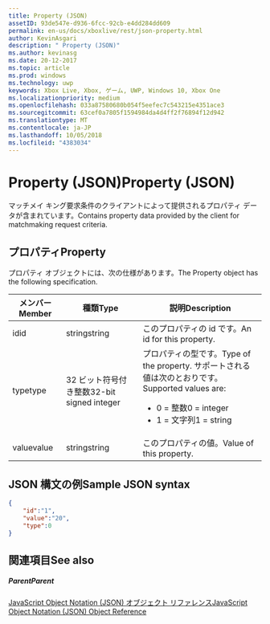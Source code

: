 ```yaml
---
title: Property (JSON)
assetID: 93de547e-d936-6fcc-92cb-e4dd284dd609
permalink: en-us/docs/xboxlive/rest/json-property.html
author: KevinAsgari
description: " Property (JSON)"
ms.author: kevinasg
ms.date: 20-12-2017
ms.topic: article
ms.prod: windows
ms.technology: uwp
keywords: Xbox Live, Xbox, ゲーム, UWP, Windows 10, Xbox One
ms.localizationpriority: medium
ms.openlocfilehash: 033a87580680b054f5eefec7c543215e4351ace3
ms.sourcegitcommit: 63cef0a7805f1594984da4d4ff2f76894f12d942
ms.translationtype: MT
ms.contentlocale: ja-JP
ms.lasthandoff: 10/05/2018
ms.locfileid: "4383034"
---
```

# <a name="property-json"></a><span data-ttu-id="90efc-104">Property (JSON)</span><span class="sxs-lookup"><span data-stu-id="90efc-104">Property (JSON)</span></span>
<span data-ttu-id="90efc-105">マッチメイ キング要求条件のクライアントによって提供されるプロパティ データが含まれています。</span><span class="sxs-lookup"><span data-stu-id="90efc-105">Contains property data provided by the client for matchmaking request criteria.</span></span>
<a id="ID4EN"></a>


## <a name="property"></a><span data-ttu-id="90efc-106">プロパティ</span><span class="sxs-lookup"><span data-stu-id="90efc-106">Property</span></span>

<span data-ttu-id="90efc-107">プロパティ オブジェクトには、次の仕様があります。</span><span class="sxs-lookup"><span data-stu-id="90efc-107">The Property object has the following specification.</span></span>

| <span data-ttu-id="90efc-108">メンバー</span><span class="sxs-lookup"><span data-stu-id="90efc-108">Member</span></span>| <span data-ttu-id="90efc-109">種類</span><span class="sxs-lookup"><span data-stu-id="90efc-109">Type</span></span>| <span data-ttu-id="90efc-110">説明</span><span class="sxs-lookup"><span data-stu-id="90efc-110">Description</span></span>|
| --- | --- | --- |
| <span data-ttu-id="90efc-111">id</span><span class="sxs-lookup"><span data-stu-id="90efc-111">id</span></span>| <span data-ttu-id="90efc-112">string</span><span class="sxs-lookup"><span data-stu-id="90efc-112">string</span></span>| <span data-ttu-id="90efc-113">このプロパティの id です。</span><span class="sxs-lookup"><span data-stu-id="90efc-113">An id for this property.</span></span>|
| <span data-ttu-id="90efc-114">type</span><span class="sxs-lookup"><span data-stu-id="90efc-114">type</span></span>| <span data-ttu-id="90efc-115">32 ビット符号付き整数</span><span class="sxs-lookup"><span data-stu-id="90efc-115">32-bit signed integer</span></span> | <span data-ttu-id="90efc-116">プロパティの型です。</span><span class="sxs-lookup"><span data-stu-id="90efc-116">Type of the property.</span></span> <span data-ttu-id="90efc-117">サポートされる値は次のとおりです。</span><span class="sxs-lookup"><span data-stu-id="90efc-117">Supported values are:</span></span> <ul><li><span data-ttu-id="90efc-118">0 = 整数</span><span class="sxs-lookup"><span data-stu-id="90efc-118">0 = integer</span></span></li><li><span data-ttu-id="90efc-119">1 = 文字列</span><span class="sxs-lookup"><span data-stu-id="90efc-119">1 = string</span></span></li></ul>| 
| <span data-ttu-id="90efc-120">value</span><span class="sxs-lookup"><span data-stu-id="90efc-120">value</span></span>| <span data-ttu-id="90efc-121">string</span><span class="sxs-lookup"><span data-stu-id="90efc-121">string</span></span>| <span data-ttu-id="90efc-122">このプロパティの値。</span><span class="sxs-lookup"><span data-stu-id="90efc-122">Value of this property.</span></span>|

<a id="ID4EGC"></a>


## <a name="sample-json-syntax"></a><span data-ttu-id="90efc-123">JSON 構文の例</span><span class="sxs-lookup"><span data-stu-id="90efc-123">Sample JSON syntax</span></span>


```json
{
    "id":"1",
    "value":"20",
    "type":0
}

```


<a id="ID4EPC"></a>


## <a name="see-also"></a><span data-ttu-id="90efc-124">関連項目</span><span class="sxs-lookup"><span data-stu-id="90efc-124">See also</span></span>

<a id="ID4ERC"></a>


##### <a name="parent"></a><span data-ttu-id="90efc-125">Parent</span><span class="sxs-lookup"><span data-stu-id="90efc-125">Parent</span></span>

[<span data-ttu-id="90efc-126">JavaScript Object Notation (JSON) オブジェクト リファレンス</span><span class="sxs-lookup"><span data-stu-id="90efc-126">JavaScript Object Notation (JSON) Object Reference</span></span>](atoc-xboxlivews-reference-json.md)
